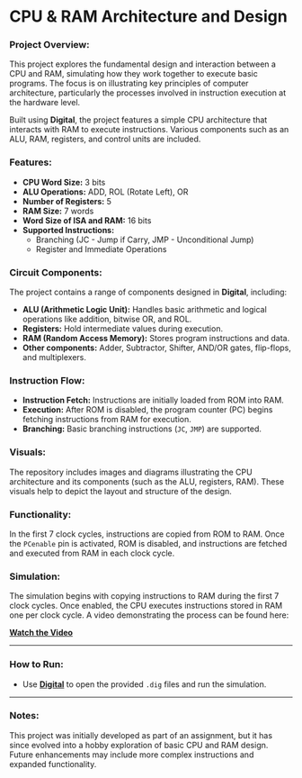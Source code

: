 # CPU & RAM Architecture and Design

### Project Overview:
This project explores the fundamental design and interaction between a CPU and RAM, simulating how they work together to execute basic programs. The focus is on illustrating key principles of computer architecture, particularly the processes involved in instruction execution at the hardware level.

Built using **Digital**, the project features a simple CPU architecture that interacts with RAM to execute instructions. Various components such as an ALU, RAM, registers, and control units are included.

### Features:
- **CPU Word Size:** 3 bits
- **ALU Operations:** ADD, ROL (Rotate Left), OR
- **Number of Registers:** 5
- **RAM Size:** 7 words
- **Word Size of ISA and RAM:** 16 bits
- **Supported Instructions:**
  - Branching (JC - Jump if Carry, JMP - Unconditional Jump)
  - Register and Immediate Operations

### Circuit Components:
The project contains a range of components designed in **Digital**, including:
- **ALU (Arithmetic Logic Unit):** Handles basic arithmetic and logical operations like addition, bitwise OR, and ROL.
- **Registers:** Hold intermediate values during execution.
- **RAM (Random Access Memory):** Stores program instructions and data.
- **Other components:** Adder, Subtractor, Shifter, AND/OR gates, flip-flops, and multiplexers.

### Instruction Flow:
- **Instruction Fetch:** Instructions are initially loaded from ROM into RAM.
- **Execution:** After ROM is disabled, the program counter (PC) begins fetching instructions from RAM for execution.
- **Branching:** Basic branching instructions (`JC`, `JMP`) are supported.

### Visuals:
The repository includes images and diagrams illustrating the CPU architecture and its components (such as the ALU, registers, RAM). These visuals help to depict the layout and structure of the design.

### Functionality:
In the first 7 clock cycles, instructions are copied from ROM to RAM. Once the `PCenable` pin is activated, ROM is disabled, and instructions are fetched and executed from RAM in each clock cycle.

### Simulation:
The simulation begins with copying instructions to RAM during the first 7 clock cycles. Once enabled, the CPU executes instructions stored in RAM one per clock cycle. A video demonstrating the process can be found here:

[**Watch the Video**](https://youtu.be/Rh-h33NvQTE)

---

### How to Run:
- Use [**Digital**](https://github.com/hneemann/Digital) to open the provided `.dig` files and run the simulation.

---

### Notes:
This project was initially developed as part of an assignment, but it has since evolved into a hobby exploration of basic CPU and RAM design. Future enhancements may include more complex instructions and expanded functionality.

